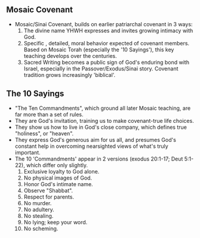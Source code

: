 ## Mosaic Covenant

- Mosaic/Sinai Covenant, builds on earlier patriarchal covenant in 3 ways:
  1. The divine name YHWH expresses and invites growing intimacy with God.
  2. Specific , detailed, moral behavior expected of covenant members. Based on Mosaic Torah (especially the '10 Sayings'), this key teaching develops over the centuries.
  3. Sacred Writing becomes a public sign of God's enduring bond with Israel, especially in the Passover/Exodus/Sinai story. Covenant tradition grows increasingly 'biblical'.

## The 10 Sayings

- "The Ten Commandments", which ground all later Mosaic teaching, are far more than a set of rules.
- They are God's invitation, training us to make covenant-true life choices.
- They show us how to live in God's close company, which defines true "holiness", or "heaven".
- They express God's generous aim for us all, and presumes God's constant help in overcoming nearsighted views of what's truly important.
- The 10 'Commandments' appear in 2 versions (exodus 20:1-17; Deut 5:1-22), which differ only slightly.
  1. Exclusive loyalty to God alone.
  2. No physical images of God.
  3. Honor God's intimate name.
  4. Observe "Shabbat".
  5. Respect for parents.
  6. No murder.
  7. No adultery.
  8. No stealing.
  9. No lying; keep your word.
  10. No scheming.